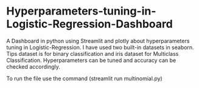 # Hyperparameters-tuning-in-Logistic-Regression-Dashboard
A Dashboard in python using Streamlit and plotly about hyperparameters tuning in Logistic-Regression. I have used two built-in datasets in seaborn. Tips dataset is for binary classification and iris dataset for Multiclass Classification. Hyperparameters can be tuned and accuracy can be checked accordingly.

To run the file use the command (streamlit run multinomial.py)
